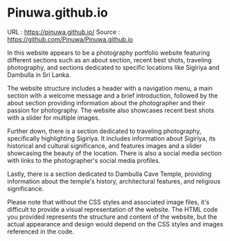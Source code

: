 # Pinuwa.github.io

URL  :  https://pinuwa.github.io/
Source : https://github.com/Pinuwa/Pinuwa.github.io


In this website appears to be a photography portfolio website featuring different sections such as an about section, recent best shots, traveling photography, and sections dedicated to specific locations like Sigiriya and Dambulla in Sri Lanka.

The website structure includes a header with a navigation menu, a main section with a welcome message and a brief introduction, followed by the about section providing information about the photographer and their passion for photography. The website also showcases recent best shots with a slider for multiple images.

Further down, there is a section dedicated to traveling photography, specifically highlighting Sigiriya. It includes information about Sigiriya, its historical and cultural significance, and features images and a slider showcasing the beauty of the location. There is also a social media section with links to the photographer's social media profiles.

Lastly, there is a section dedicated to Dambulla Cave Temple, providing information about the temple's history, architectural features, and religious significance.

Please note that without the CSS styles and associated image files, it's difficult to provide a visual representation of the website. The HTML code you provided represents the structure and content of the website, but the actual appearance and design would depend on the CSS styles and images referenced in the code.
